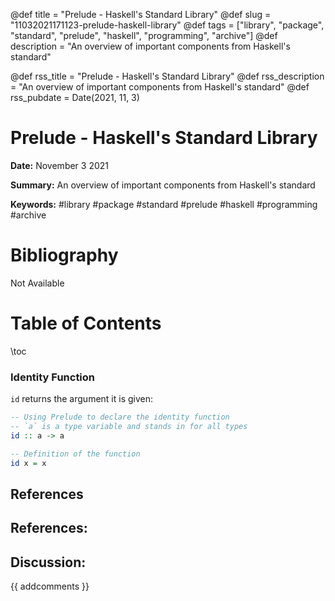 @def title = "Prelude - Haskell's Standard Library"
@def slug = "11032021171123-prelude-haskell-library"
@def tags = ["library", "package", "standard", "prelude", "haskell", "programming", "archive"]
@def description = "An overview of important components from Haskell's standard"

@def rss_title = "Prelude - Haskell's Standard Library"
@def rss_description = "An overview of important components from Haskell's standard"
@def rss_pubdate = Date(2021, 11, 3)


Prelude - Haskell's Standard Library
=========

**Date:** November 3 2021

**Summary:** An overview of important components from Haskell's standard

**Keywords:** #library #package #standard #prelude #haskell #programming #archive

Bibliography
==========

Not Available

Table of Contents
=========

\toc

### Identity Function

`id` returns the argument it is given:

```haskell
-- Using Prelude to declare the identity function
-- `a` is a type variable and stands in for all types
id :: a -> a

-- Definition of the function
id x = x
```

## References

## References:
## Discussion: 

{{ addcomments }}

